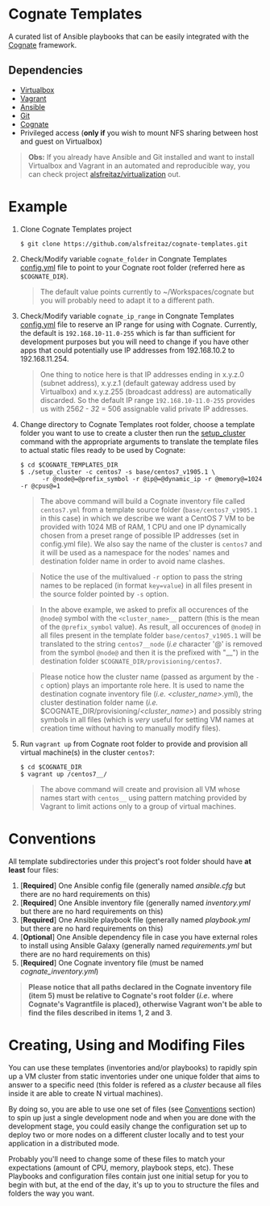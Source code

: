 # Cognate Templates

A curated list of Ansible playbooks that can be easily integrated with the [Cognate](https://github.com/alsfreitaz/cognate) framework.

## Dependencies

* [Virtualbox](https://www.virtualbox.org/)
* [Vagrant](https://www.vagrantup.com/)
* [Ansible](https://docs.ansible.com/ansible/latest/index.html)
* [Git](https://git-scm.com/)
* [Cognate](https://github.com/alsfreitaz/cognate)
* Privileged access (**only if** you wish to mount NFS sharing between host and guest on Virtualbox)

> **Obs:** If you already have Ansible and Git installed and want to install Virtualbox and Vagrant in an automated and reproducible way, you can check project [alsfreitaz/virtualization](https://github.com/alsfreitaz/virtualization) out.

# Example

1. Clone Cognate Templates project

    ```
    $ git clone https://github.com/alsfreitaz/cognate-templates.git
    ```
2. Check/Modify variable `cognate_folder` in Congnate Templates [config.yml](config.yml) file to point to your Cognate root folder (referred here as `$COGNATE_DIR`). 

    > The default value points currently to ~/Workspaces/cognate but you will probably need to adapt it to a different path.

3. Check/Modify variable `cognate_ip_range` in Congnate Templates [config.yml](config.yml) file to reserve an IP range for using with Cognate. Currently, the default is `192.168.10-11.0-255` which is far than sufficient for development purposes but you will need to change if you have other apps that could potentially use IP addresses from 192.168.10.2 to 192.168.11.254.

    > One thing to notice here is that IP addresses ending in x.y.z.0 (subnet address), x.y.z.1 (default gateway address used by Virtualbox) and x.y.z.255 (broadcast address) are automatically discarded. So the default IP range `192.168.10-11.0-255` provides us with 256*2 - 3*2 = 506 assignable valid private IP addresses.

4. Change directory to Cognate Templates root folder, choose a template folder you want to use to create a cluster then run the [setup_cluster](setup_cluster) command with the appropriate arguments to translate the template files to actual static files ready to be used by Cognate:

    ```
    $ cd $COGNATE_TEMPLATES_DIR
    $ ./setup_cluster -c centos7 -s base/centos7_v1905.1 \
          -r @node@=@prefix_symbol -r @ip@=@dynamic_ip -r @memory@=1024 -r @cpus@=1 
    ```
    
    > The above command will build a Cognate inventory file called `centos7.yml` from a template source folder (`base/centos7_v1905.1` in this case) in which we describe we want a CentOS 7 VM to be provided with 1024 MB of RAM, 1 CPU and one IP dynamically chosen from a preset range of possible IP addresses (set in config.yml file). We also say the name of the cluster is `centos7` and it will be used as a namespace for the nodes' names and destination folder name in order to avoid name clashes.
    
    > Notice the use of the multivalued `-r` option to pass the string names to be replaced (in format `key=value`) in all files present in the source folder pointed by `-s` option.
    
    > In the above example, we asked to prefix all occurences of the `@node@` symbol with the `<cluster_name>__` pattern (this is the mean of the `@prefix_symbol` value). As result, all occurences of `@node@` in all files present in the template folder `base/centos7_v1905.1` will be translated to the string `centos7__node` (*i.e* character '@' is removed from the symbol `@node@` and then it is the prefixed with "<clustername>__") in the destination folder `$COGNATE_DIR/provisioning/centos7`.
    
    > Please notice how the cluster name (passed as argument by the `-c` option) plays an importante role here. It is used to name the destination cognate inventory file (*i.e.* *<cluster_name>*.yml), the cluster destination folder name (*i.e.* $COGNATE_DIR/provisioning/*<cluster_name>*) and possibly string symbols in all files (which is *very* useful for setting VM names at creation time without having to manually modify files).
    
5. Run `vagrant up` from Cognate root folder to provide and provision all virtual machine(s) in the cluster `centos7`:

    ```
    $ cd $COGNATE_DIR
    $ vagrant up /centos7__/ 
    ```
    
    > The above command will create and provision all VM whose names start with `centos__` using pattern matching provided by Vagrant to limit actions only to a group of virtual machines.

# Conventions

All template subdirectories under this project's root folder should have **at least** four files:

1. [**Required**] One Ansible config file (generally named *ansible.cfg* but there are no hard requirements on this)
2. [**Required**] One Ansible inventory file (generally named *inventory.yml* but there are no hard requirements on this)
3. [**Required**] One Ansible playbook file (generally named *playbook.yml* but there are no hard requirements on this)
4. [**Optional**] One Ansible dependency file in case you have external roles to install using Ansible Galaxy (generally named *requirements.yml* but there are no hard requirements on this)
5. [**Required**] One Cognate inventory file (must be named  *cognate_inventory.yml*)

> **Please notice that all paths declared in the Cognate inventory file (item 5) must be relative to Cognate's root folder (*i.e.* where Cognate's Vagrantfile is placed), otherwise Vagrant won't be able to find the files described in items 1, 2 and 3**.

# Creating, Using and Modifing Files

You can use these templates (inventories and/or playbooks) to rapidly spin up a VM cluster from static inventories under one unique folder that aims to answer to a specific need (this folder is refered as a *cluster* because all files inside it are able to create N virtual machines). 

By doing so, you are able to use one set of files (see [Conventions](#conventions) section) to spin up just a single development node and when you are done with the development stage, you could easily change the configuration set up to deploy two or more nodes on a different cluster locally and to test your application in a distributed mode.

Probably you'll need to change some of these files to match your expectations (amount of CPU, memory, playbook steps, etc). These Playbooks and configuration files contain just one initial setup for you to begin with but, at the end of the day, it's up to you to structure the files and folders the way you want.
